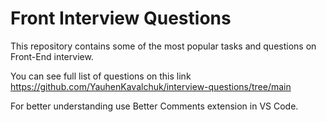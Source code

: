 # Front Interview Questions

This repository contains some of the most popular tasks and questions on Front-End interview.

You can see full list of questions on this link https://github.com/YauhenKavalchuk/interview-questions/tree/main

For better understanding use Better Comments extension in VS Code.
